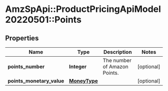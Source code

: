 # AmzSpApi::ProductPricingApiModel20220501::Points

## Properties
Name | Type | Description | Notes
------------ | ------------- | ------------- | -------------
**points_number** | **Integer** | The number of Amazon Points. | [optional] 
**points_monetary_value** | [**MoneyType**](MoneyType.md) |  | [optional] 

